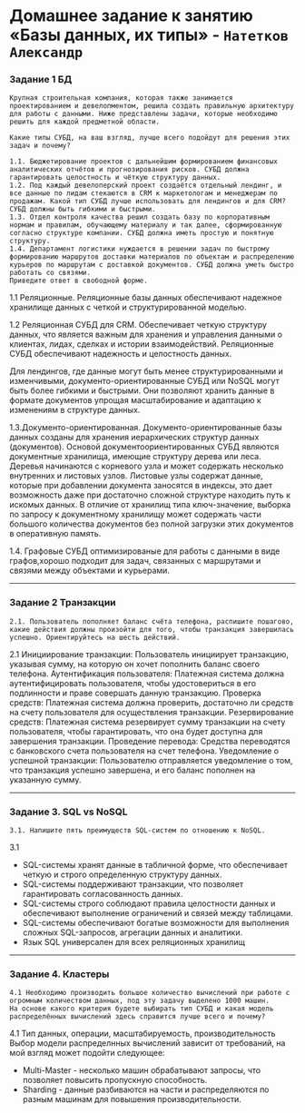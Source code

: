 # Домашнее задание к занятию «Базы данных, их типы» - `Натетков Александр`


### Задание 1 БД

	Крупная строительная компания, которая также занимается проектированием и девелопментом, решила создать правильную архитектуру для работы с данными. Ниже представлены задачи, которые необходимо решить для каждой предметной области.

	Какие типы СУБД, на ваш взгляд, лучше всего подойдут для решения этих задач и почему?

	1.1. Бюджетирование проектов с дальнейшим формированием финансовых аналитических отчётов и прогнозирования рисков. СУБД должна гарантировать целостность и чёткую структуру данных.
 	1.2. Под каждый девелоперский проект создаётся отдельный лендинг, и все данные по лидам стекаются в CRM к маркетологам и менеджерам по продажам. Какой тип СУБД лучше использовать для лендингов и для CRM? СУБД должны быть гибкими и быстрыми.
  	1.3. Отдел контроля качества решил создать базу по корпоративным нормам и правилам, обучающему материалу и так далее, сформированную согласно структуре компании. СУБД должна иметь простую и понятную структуру.
   	1.4. Департамент логистики нуждается в решении задач по быстрому формированию маршрутов доставки материалов по объектам и распределению курьеров по маршрутам с доставкой документов. СУБД должна уметь быстро работать со связями.
	Приведите ответ в свободной форме.



1.1 Реляционные. Реляционные базы данных обеспечивают надежное хранилище данных с четкой и структурированной моделью. 

1.2 Реляционная СУБД для CRM. Обеспечивает четкую структуру данных, что является важным для хранения и управления данными о клиентах, лидах, сделках и истории взаимодействий. Реляционные СУБД обеспечивают надежность и целостность данных.

Для лендингов, где данные могут быть менее структурированными и изменчивыми, документо-ориентированные СУБД или NoSQL могут быть более гибкими и быстрыми. Они позволяют хранить данные в формате документов упрощая масштабирование и адаптацию к изменениям в структуре данных.

1.3.Документо-ориентированная. Документо-ориентированные базы данных созданы для хранения иерархических структур данных (документов). Основой документоориентированных СУБД являются документные хранилища, имеющие структуру дерева или леса. Деревья начинаются с корневого узла и может содержать несколько внутренних и листовых узлов. Листовые узлы содержат данные, которые при добавлении документа заносятся в индексы, это дает возможность даже при достаточно сложной структуре находить путь к искомых данных. В отличие от хранилищ типа ключ-значение, выборка по запросу к документному хранилищу может содержать части большого количества документов без полной загрузки этих документов в оперативную память.

1.4. Графовые СУБД оптимизированые для работы с данными в виде графов,хорошо подходит для задач, связанных с маршрутами и связями между объектами и курьерами.


---

### Задание 2 Транзакции

	2.1. Пользователь пополняет баланс счёта телефона, распишите пошагово, какие действия должны произойти для того, чтобы транзакция завершилась успешно. Ориентируйтесь на шесть действий.

2.1 
Инициирование транзакции: Пользователь инициирует транзакцию, указывая сумму, на которую он хочет пополнить баланс своего телефона. 
Аутентификация пользователя: Платежная система должна аутентифицировать пользователя, чтобы удостовериться в его подлинности и праве совершать данную транзакцию.
Проверка средств: Платежная система должна проверить, достаточно ли средств на счету пользователя для осуществления транзакции.
Резервирование средств: Платежная система резервирует сумму транзакции на счету пользователя, чтобы гарантировать, что она будет доступна для завершения транзакции.
Проведение перевода: Средства переводятся с банковского счета пользователя на счет телефона. 
Уведомление о успешной транзакции: Пользователю отправляется уведомление о том, что транзакция успешно завершена, и его баланс пополнен на указанную сумму.


---

### Задание 3. SQL vs NoSQL

	3.1. Напишите пять преимуществ SQL-систем по отношению к NoSQL.

 3.1 
 - SQL-системы хранят данные в табличной форме, что обеспечивает четкую и строго определенную структуру данных.
 - SQL-системы поддерживают транзакции, что позволяет гарантировать согласованность данных.
 - SQL-системы строго соблюдают правила целостности данных и обеспечивают выполнение ограничений и связей между таблицами.
 - SQL-системы обеспечивают богатые возможности для выполнения сложных SQL-запросов, агрегации данных и аналитики.
 - Язык SQL универсален для всех реляционных хранилищ


---

### Задание 4. Кластеры

	4.1 Необходимо производить большое количество вычислений при работе с огромным количеством данных, под эту задачу выделено 1000 машин.
 	На основе какого критерия будете выбирать тип СУБД и какая модель распределённых вычислений здесь справится лучше всего и почему?

 4.1 
Тип данных, операции, масштабируемость, производительность 
Выбор модели распределнных вычислений зависит от требований, на мой взгляд может подойти следующее:
 - Multi-Master - несколько машин обрабатывают запросы, что позволяет повысить пропускную способность.
 - Sharding - данные разбиваются на части и распределяются по разным машинам для повышения производительности.


 
